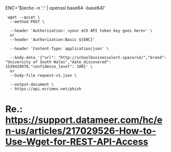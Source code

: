 
ENC='$(echo -n '<user>:<pass>' | openssl base64 -base64)'

```
 wget --quiet \
  --method POST \
  
  --header 'Authorization: <your eCX API token key goes here>' \
  or
  --header 'Authorization:Basic ${ENC}'
  
  --header 'Content-Type: application/json' \
  
  --body-data '{"url": "http://schoolbusinessalert.space/sd/","brand": "University of South Wales","date_discovered": 1539429978,"confidence_level": 100}' \
  or 
  --body-file request-v1.json \
  
  --output-document \
  - https://api.ecrimex.net/phish
 ```
 
 # Re.: https://support.datameer.com/hc/en-us/articles/217029526-How-to-Use-Wget-for-REST-API-Access
